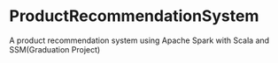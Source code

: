 # ProductRecommendationSystem

A product recommendation system using Apache Spark with Scala and SSM(Graduation Project)